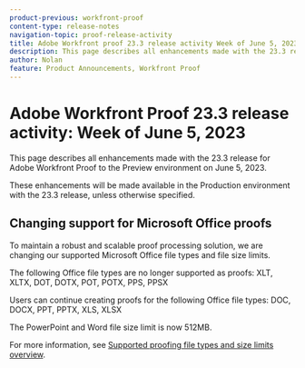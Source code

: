 ```yaml
---
product-previous: workfront-proof
content-type: release-notes
navigation-topic: proof-release-activity
title: Adobe Workfront proof 23.3 release activity Week of June 5, 2023
description: This page describes all enhancements made with the 23.3 release for Adobe Workfront Proof to the Preview environment. These enhancements will be made available in the Production environment the week of June 5, 2023.
author: Nolan
feature: Product Announcements, Workfront Proof
---
```

# Adobe Workfront Proof 23.3 release activity: Week of June 5, 2023

This page describes all enhancements made with the 23.3 release for Adobe Workfront Proof to the Preview environment on June 5, 2023. 

These enhancements will be made available in the Production environment with the 23.3 release, unless otherwise specified.

## Changing support for Microsoft Office proofs

To maintain a robust and scalable proof processing solution, we are changing our supported Microsoft Office file types and file size limits.

The following Office file types are no longer supported as proofs:
XLT, XLTX, DOT, DOTX, POT, POTX, PPS, PPSX

Users can continue creating proofs for the following Office file types:
DOC, DOCX, PPT, PPTX, XLS, XLSX

The PowerPoint and Word file size limit is now 512MB.

For more information, see [Supported proofing file types and size limits overview](/help/quicksilver/review-and-approve-work/proofing/proofing-overview/supported-proofing-file-types.md).

 